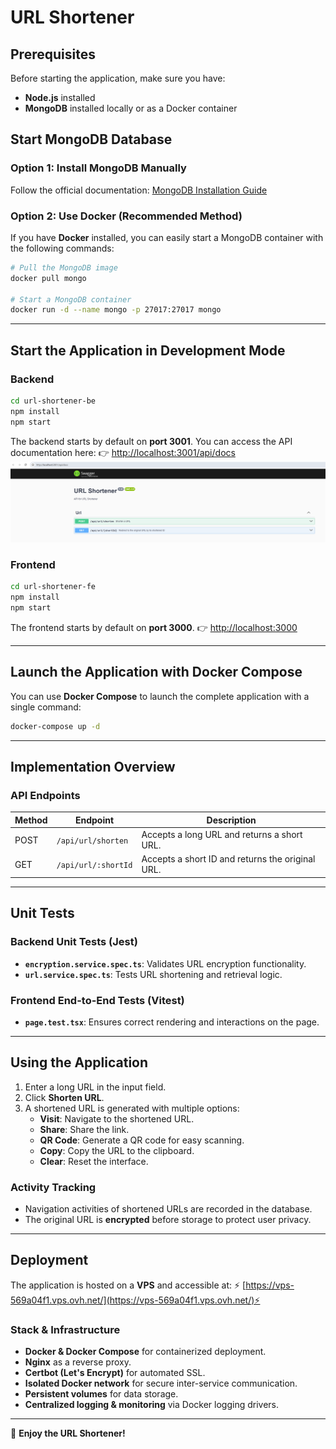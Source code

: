# URL Shortener

## Prerequisites

Before starting the application, make sure you have:

- **Node.js** installed
- **MongoDB** installed locally or as a Docker container

## Start MongoDB Database

### Option 1: Install MongoDB Manually

Follow the official documentation: [MongoDB Installation Guide](https://www.mongodb.com/docs/manual/installation/)

### Option 2: Use Docker (Recommended Method)

If you have **Docker** installed, you can easily start a MongoDB container with the following commands:

```sh
# Pull the MongoDB image
docker pull mongo

# Start a MongoDB container
docker run -d --name mongo -p 27017:27017 mongo
```

---

## Start the Application in Development Mode

### Backend

```sh
cd url-shortener-be
npm install
npm start
```

The backend starts by default on **port 3001**.
You can access the API documentation here:
👉 [http://localhost:3001/api/docs](http://localhost:3001/api/docs)
![API Documentation](./imgs/img1.png)

### Frontend

```sh
cd url-shortener-fe
npm install
npm start
```

The frontend starts by default on **port 3000**.
👉 [http://localhost:3000](http://localhost:3000)

---

## Launch the Application with Docker Compose

You can use **Docker Compose** to launch the complete application with a single command:

```sh
docker-compose up -d
```

---

## Implementation Overview

### API Endpoints

| Method | Endpoint            | Description                                      |
|--------|---------------------|--------------------------------------------------|
| POST   | `/api/url/shorten`  | Accepts a long URL and returns a short URL.      |
| GET    | `/api/url/:shortId` | Accepts a short ID and returns the original URL. |

---

## Unit Tests

### Backend Unit Tests (Jest)

- **`encryption.service.spec.ts`**: Validates URL encryption functionality.
- **`url.service.spec.ts`**: Tests URL shortening and retrieval logic.

### Frontend End-to-End Tests (Vitest)

- **`page.test.tsx`**: Ensures correct rendering and interactions on the page.

---

## Using the Application

1. Enter a long URL in the input field.
2. Click **Shorten URL**.
3. A shortened URL is generated with multiple options:
    - **Visit**: Navigate to the shortened URL.
    - **Share**: Share the link.
    - **QR Code**: Generate a QR code for easy scanning.
    - **Copy**: Copy the URL to the clipboard.
    - **Clear**: Reset the interface.

### Activity Tracking

- Navigation activities of shortened URLs are recorded in the database.
- The original URL is **encrypted** before storage to protect user privacy.

---

## Deployment

The application is hosted on a **VPS** and accessible at: ⚡ [https://vps-569a04f1.vps.ovh.net/](https://vps-569a04f1.vps.ovh.net/)⚡

### Stack & Infrastructure
- **Docker & Docker Compose** for containerized deployment.
- **Nginx** as a reverse proxy.
- **Certbot (Let's Encrypt)** for automated SSL.
- **Isolated Docker network** for secure inter-service communication.
- **Persistent volumes** for data storage.
- **Centralized logging & monitoring** via Docker logging drivers.

---

🚀 **Enjoy the URL Shortener!**

